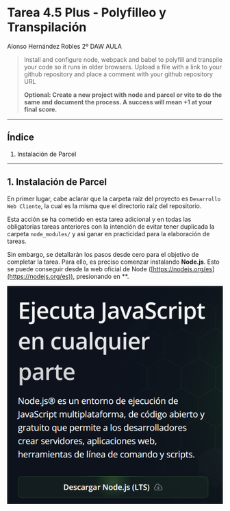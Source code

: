 # Tarea 4.5 Plus - Polyfilleo y Transpilación

Alonso Hernández Robles 2º DAW AULA

> Install and configure node, webpack and babel to polyfill and transpile your code so it runs in older browsers. Upload a file with a link to your github repository and place a comment with your github repository URL
> 
> **Optional: Create a new project with node and parcel or vite to do the same and document the process. A success will mean +1 at your final score.**

---

## Índice

1. Instalación de Parcel

<div style="page-break-before: always;"></div>

---

## 1. Instalación de Parcel

En primer lugar, cabe aclarar que la carpeta raíz del proyecto es `Desarrollo Web Cliente`, la cual es la misma que el directorio raíz del repositorio.

Esta acción se ha cometido en esta tarea adicional y en todas las obligatorias tareas anteriores con la intención de evitar tener duplicada la carpeta `node_modules/` y así ganar en practicidad para la elaboración de tareas.

Sin embargo, se detallarán los pasos desde cero para el objetivo de completar la tarea. Para ello, es preciso comenzar instalando **Node.js**. Esto se puede conseguir desde la web oficial de Node ([https://nodejs.org/es](https://nodejs.org/es)), presionando en **.

![](https://raw.githubusercontent.com/AloncraftMC/DWEC_VIEW_HernandezRobles_Alonso/refs/heads/main/SGAEA/Tarea_4_5_Plus/docmedia/1.png)

